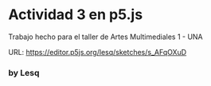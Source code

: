 # Actividad 3 en p5.js

Trabajo hecho para el taller de Artes Multimediales 1 - UNA

URL: https://editor.p5js.org/lesq/sketches/s_AFqOXuD

### by Lesq